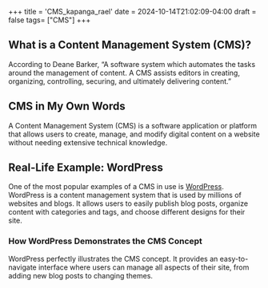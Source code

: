 +++
title = 'CMS_kapanga_rael'
date = 2024-10-14T21:02:09-04:00
draft = false
tags= ["CMS"]
+++
## What is a Content Management System (CMS)?

According to Deane Barker, “A software system which automates the tasks around the management of content. A CMS assists editors in creating, organizing, controlling, securing, and ultimately delivering content.”

## CMS in My Own Words

A Content Management System (CMS) is a software application or platform that allows users to create, manage, and modify digital content on a website without needing extensive technical knowledge.

## Real-Life Example: WordPress

One of the most popular examples of a CMS in use is [WordPress](https://wordpress.com). WordPress is a content management system that is used by millions of websites and blogs. It allows users to easily publish blog posts, organize content with categories and tags, and choose different designs for their site.

### How WordPress Demonstrates the CMS Concept

WordPress perfectly illustrates the CMS concept. It provides an easy-to-navigate interface where users can manage all aspects of their site, from adding new blog posts to changing themes.
